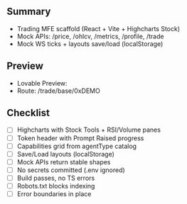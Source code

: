 ## Summary
- Trading MFE scaffold (React + Vite + Highcharts Stock)
- Mock APIs: /price, /ohlcv, /metrics, /profile, /trade
- Mock WS ticks + layouts save/load (localStorage)

## Preview
- Lovable Preview: <paste URL>
- Route: /trade/base/0xDEMO

## Checklist
- [ ] Highcharts with Stock Tools + RSI/Volume panes
- [ ] Token header with Prompt Raised progress
- [ ] Capabilities grid from agentType catalog
- [ ] Save/Load layouts (localStorage)
- [ ] Mock APIs return stable shapes
- [ ] No secrets committed (.env ignored)
- [ ] Build passes, no TS errors
- [ ] Robots.txt blocks indexing
- [ ] Error boundaries in place
